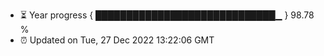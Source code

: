 - ⏳ Year progress { █████████████████████████████▁ } 98.78 %
- ⏰ Updated on Tue, 27 Dec 2022 13:22:06 GMT

